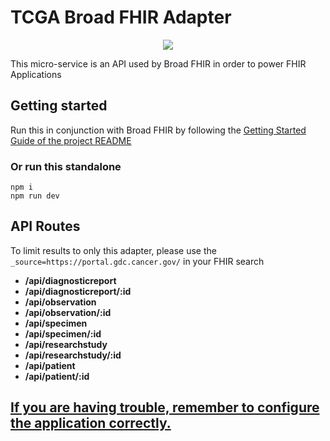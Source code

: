 # TCGA Broad FHIR Adapter

<p align="center">
  <a href="https://github.com/DataBiosphere/FHIR/workflows/TCGA%20-%20Tests/badge.svg" alt="TCGA - Tests">
    <img src="https://github.com/DataBiosphere/FHIR/workflows/TCGA%20-%20Tests/badge.svg" /></a>
</p>

This micro-service is an API used by Broad FHIR in order to power FHIR Applications

## Getting started

Run this in conjunction with Broad FHIR by following the [Getting Started Guide of the project README](../README.md)

### Or run this standalone

```
npm i
npm run dev
```

## API Routes

To limit results to only this adapter, please use the `_source=https://portal.gdc.cancer.gov/` in your FHIR search

- **/api/diagnosticreport**
- **/api/diagnosticreport/:id**
- **/api/observation**
- **/api/observation/:id**
- **/api/specimen**
- **/api/specimen/:id**
- **/api/researchstudy**
- **/api/researchstudy/:id**
- **/api/patient**
- **/api/patient/:id**

## [If you are having trouble, remember to configure the application correctly.](../docs/CONFIGURATION.md)
